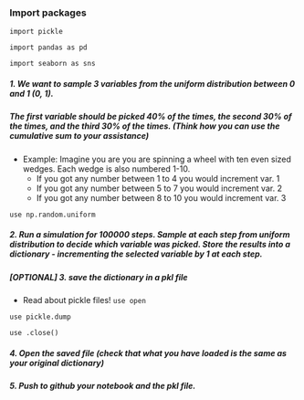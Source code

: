 ### Import packages
`import pickle`

`import pandas as pd`

`import seaborn as sns`

##### 1.  We want to sample 3 variables from the uniform distribution between 0 and 1 (0, 1). 
##### The first variable should be picked 40% of the times, the second 30% of the times, and the third 30% of the times. (Think how you can use the cumulative sum to your assistance)

- Example: Imagine you are you are spinning a wheel with ten even sized wedges. Each wedge is also numbered 1-10.
  - If you got any number between 1 to 4 you would increment var. 1 
  - If you got any number between 5 to 7 you would increment var. 2 
  - If you got any number between 8 to 10 you would increment var. 3 

`use np.random.uniform`


##### 2. Run a simulation for 100000 steps. Sample at each step from uniform distribution to decide which variable was picked. Store the results into a dictionary - incrementing the selected variable by 1 at each step. 


##### [OPTIONAL] 3. save the dictionary in a pkl file 
- Read about pickle files!
`use open`

`use pickle.dump`

`use .close()`

##### 4. Open the saved file (check that what you have loaded is the same as your original dictionary)

##### 5. Push to github your notebook and the pkl file. 
